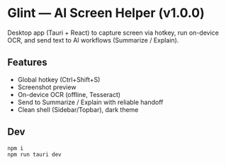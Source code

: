 # Glint — AI Screen Helper (v1.0.0)

Desktop app (Tauri + React) to capture screen via hotkey, run on-device OCR, and send text to AI workflows (Summarize / Explain).

## Features
- Global hotkey (Ctrl+Shift+S)
- Screenshot preview
- On-device OCR (offline, Tesseract)
- Send to Summarize / Explain with reliable handoff
- Clean shell (Sidebar/Topbar), dark theme

## Dev
```bash
npm i
npm run tauri dev
